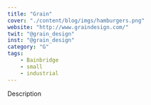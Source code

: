 ```yaml
---
title: "Grain"
cover: "./content/blog/imgs/hamburgers.png"
website: "http://www.graindesign.com/"
twit: "@grain_design"
inst: "@grain_design"
category: "G"
tags:
    - Bainbridge
    - small
    - industrial
---
```


Description

